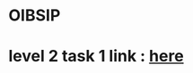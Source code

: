 # OIBSIP
# level 2 task 1 link : <a href = "https://thiyagu05122002.github.io/OIBSIP/Level-2%20Task%201/index.html">here</a>
